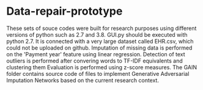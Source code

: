 # Data-repair-prototype
These sets of souce codes were built for research purposes using different versions of python such as 2.7 and 3.8.
GUI.py should be executed with python 2.7.
It is connected with a very large dataset called EHR.csv, which could not be uploaded on github.
Imputation of missing data is performed on the 'Payment year' feature using linear regression.
Detection of text outliers is performed after convering words to TF-IDF equivalents and clustering them
Evaluation is performed using z-score measures.
The GAIN folder contains source code of files to implement Generative Adversarial Imputation Networks based on the current research context.
